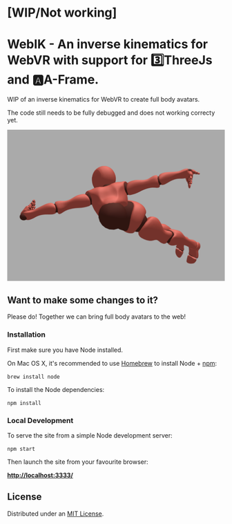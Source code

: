 # [WIP/Not working] 
# WebIK - An inverse kinematics for WebVR with support for 3️⃣ThreeJs and 🅰️A-Frame.


WIP of an inverse kinematics for WebVR to create full body avatars. 

The code still needs to be fully debugged and does not working correcty yet. 

![](static/screenshot.png)

## Want to make some changes to it?

Please do! Together we can bring full body avatars to the web!

### Installation

First make sure you have Node installed.

On Mac OS X, it's recommended to use [Homebrew](http://brew.sh/) to install Node + [npm](https://www.npmjs.com):

    brew install node

To install the Node dependencies:

    npm install

### Local Development

To serve the site from a simple Node development server:

    npm start

Then launch the site from your favourite browser:

[__http://localhost:3333/__](http://localhost:3333/)

## License

Distributed under an [MIT License](LICENSE).
